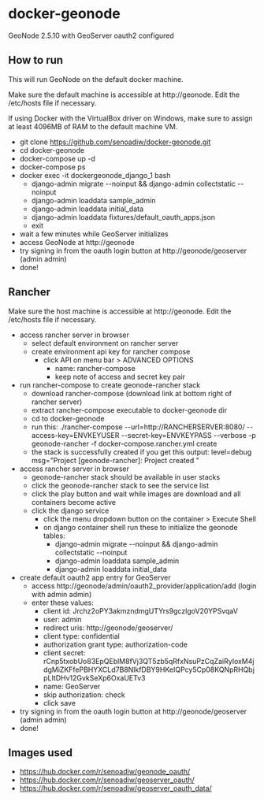 # docker-geonode

GeoNode 2.5.10 with GeoServer oauth2 configured

## How to run

This will run GeoNode on the default docker machine.

Make sure the default machine is accessible at http://geonode. Edit the /etc/hosts file if necessary.

If using Docker with the VirtualBox driver on Windows, make sure to assign at least 4096MB of RAM to the default machine VM.

* git clone https://github.com/senoadiw/docker-geonode.git
* cd docker-geonode
* docker-compose up -d
* docker-compose ps
* docker exec -it dockergeonode_django_1 bash
    * django-admin migrate --noinput && django-admin collectstatic --noinput
    * django-admin loaddata sample_admin
    * django-admin loaddata initial_data
    * django-admin loaddata fixtures/default_oauth_apps.json
    * exit
* wait a few minutes while GeoServer initializes
* access GeoNode at http://geonode
* try signing in from the oauth login button at http://geonode/geoserver (admin admin)
* done!

## Rancher

Make sure the host machine is accessible at http://geonode. Edit the /etc/hosts file if necessary.

* access rancher server in browser
    * select default environment on rancher server
    * create environment api key for rancher compose
        * click API on menu bar > ADVANCED OPTIONS
            * name: rancher-compose
            * keep note of access and secret key pair
* run rancher-compose to create geonode-rancher stack
    * download rancher-compose (download link at bottom right of rancher server)
    * extract rancher-compose executable to docker-geonode dir
    * cd to docker-geonode
    * run this: ./rancher-compose --url=http://RANCHERSERVER:8080/ --access-key=ENVKEYUSER --secret-key=ENVKEYPASS --verbose -p geonode-rancher -f docker-compose.rancher.yml create
    * the stack is successfully created if you get this output: level=debug msg="Project [geonode-rancher]: Project created "
* access rancher server in browser
    * geonode-rancher stack should be available in user stacks
    * click the geonode-rancher stack to see the service list
    * click the play button and wait while images are download and all containers become active
    * click the django service
        * click the menu dropdown button on the container > Execute Shell
        * on django container shell run these to initialize the geonode tables:
            * django-admin migrate --noinput && django-admin collectstatic --noinput
            * django-admin loaddata sample_admin
            * django-admin loaddata initial_data
* create default oauth2 app entry for GeoServer
    * access http://geonode/admin/oauth2_provider/application/add (login with admin admin)
    * enter these values:
        * client id: Jrchz2oPY3akmzndmgUTYrs9gczlgoV20YPSvqaV
        * user: admin
        * redirect uris: http://geonode/geoserver/
        * client type: confidential
        * authorization grant type: authorization-code
        * client secret: rCnp5txobUo83EpQEblM8fVj3QT5zb5qRfxNsuPzCqZaiRyIoxM4jdgMiZKFfePBHYXCLd7B8NlkfDBY9HKeIQPcy5Cp08KQNpRHQbjpLItDHv12GvkSeXp6OxaUETv3
        * name: GeoServer
        * skip authorization: check
        * click save
* try signing in from the oauth login button at http://geonode/geoserver (admin admin)
* done!

## Images used

* https://hub.docker.com/r/senoadiw/geonode_oauth/
* https://hub.docker.com/r/senoadiw/geoserver_oauth/
* https://hub.docker.com/r/senoadiw/geoserver_oauth_data/
